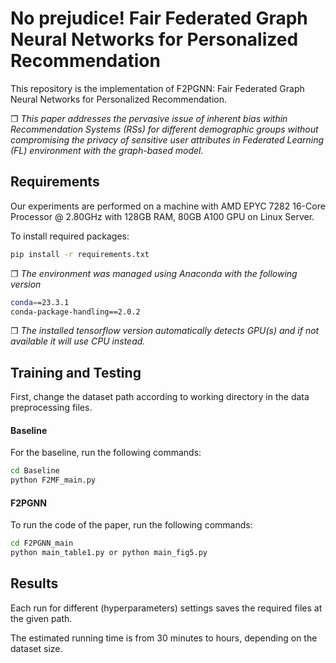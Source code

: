 
# No prejudice! Fair Federated Graph Neural Networks for Personalized Recommendation
<object alt="Static Badge" src="https://img.shields.io/badge/demo-blue?link=https%3A%2F%2Fojs.aaai.org%2Findex.php%2FAAAI%2Farticle%2Fview%2F28950">



This repository is the implementation of F2PGNN: Fair Federated Graph Neural Networks for Personalized Recommendation.

&#10064; *This paper addresses the pervasive issue of inherent bias within Recommendation Systems (RSs) for different demographic groups without compromising the privacy of sensitive user attributes in Federated Learning (FL) environment with the graph-based model.* 





## Requirements

Our experiments are performed on a machine with AMD EPYC 7282 16-Core Processor @ 2.80GHz with 128GB RAM, 80GB A100 GPU on Linux Server.

To install required packages:

```bash
pip install -r requirements.txt
```
&#10064; *The environment was managed using Anaconda with the following version*
```bash
conda==23.3.1
conda-package-handling==2.0.2
```
&#10064; *The installed tensorflow version automatically detects GPU(s) and if not available it will use CPU instead.*



## Training and Testing

First, change the dataset path according to working directory in the data preprocessing files.

#### Baseline

For the baseline, run the following commands:

```bash
cd Baseline
python F2MF_main.py
```

#### F2PGNN

To run the code of the paper, run the following commands:
```bash
cd F2PGNN_main
python main_table1.py or python main_fig5.py
```




## Results

Each run for different (hyperparameters) settings saves the required files at the given path. 

The estimated running time is from 30 minutes to hours, depending on the dataset size.

